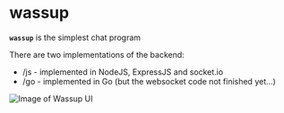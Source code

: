 # wassup
**`wassup`** is the simplest chat program

There are two implementations of the backend: 

* /js - implemented in NodeJS, ExpressJS and socket.io
* /go - implemented in Go (but the websocket code not finished yet...)

![Image of Wassup UI](https://github.com/AlfredBr/wassup/blob/main/Wassup.jpg)
